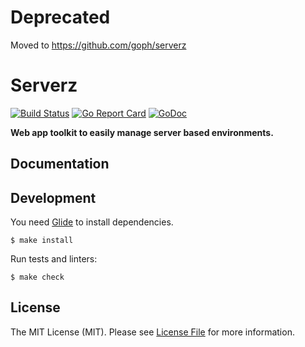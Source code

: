 # Deprecated

Moved to https://github.com/goph/serverz


# Serverz

[![Build Status](https://img.shields.io/travis/sagikazarmark/serverz.svg?style=flat-square)](https://travis-ci.org/sagikazarmark/serverz)
[![Go Report Card](https://goreportcard.com/badge/github.com/sagikazarmark/serverz?style=flat-square)](https://goreportcard.com/report/github.com/sagikazarmark/serverz)
[![GoDoc](http://img.shields.io/badge/godoc-reference-5272B4.svg?style=flat-square)](https://godoc.org/github.com/sagikazarmark/serverz)

**Web app toolkit to easily manage server based environments.**


## Documentation


## Development

You need [Glide](http://glide.sh/) to install dependencies.

`$ make install`

Run tests and linters:

`$ make check`


## License

The MIT License (MIT). Please see [License File](LICENSE) for more information.
